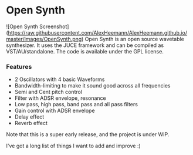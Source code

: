 # Open Synth
![Open Synth Screenshot]
(https://raw.githubusercontent.com/AlexHeemann/AlexHeemann.github.io/master/images/OpenSynth.png)
Open Synth is an open source wavetable synthesizer. It uses the JUCE framework and can be compiled as VST/AU/standalone. 
The code is available under the GPL license.

### Features
* 2 Oscillators with 4 basic Waveforms
* Bandwidth-limiting to make it sound good across all frequencies
* Semi and Cent pitch control
* Filter with ADSR envelope, resonance
* Low pass, high pass, band pass and all pass filters
* Gain control with ADSR envelope
* Delay effect
* Reverb effect

Note that this is a super early release, and the project is under WIP.

I've got a long list of things I want to add and improve :)
